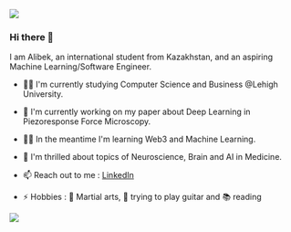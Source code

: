 ![](https://komarev.com/ghpvc/?username=abekek)

### Hi there 👋

I am Alibek, an international student from Kazakhstan, and an aspiring Machine Learning/Software Engineer.

- 👨‍🎓 I'm currently studying Computer Science and Business @Lehigh University.
- 🔬 I'm currently working on my paper about Deep Learning in Piezoresponse Force Microscopy.
- 🧑‍💻 In the meantime I'm learning Web3 and Machine Learning.
- 🧠 I'm thrilled about topics of Neuroscience, Brain and AI in Medicine.

- 📫 Reach out to me : [LinkedIn](https://www.linkedin.com/in/abekek/)
- ⚡ Hobbies : 🥋 Martial arts, 🎸 trying to play guitar and 📚 reading 

<a href="https://github.com/abekek/">
  <img align="center" src="https://github-readme-stats.vercel.app/api?username=abekek&count_private=true&show_icons=true&theme=tokyonight&include_all_commits=true" />
</a>
<!-- <a href="https://github.com/abekek/">
  <img align="center" src="https://github-readme-stats.vercel.app/api/top-langs/?username=abekek&layout=compact" />
</a> -->
